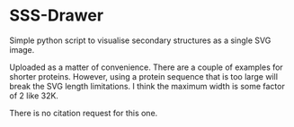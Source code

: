 # SSS-Drawer
Simple python script to visualise secondary structures as a single SVG image.

Uploaded as a matter of convenience. There are a couple of examples for shorter proteins. However, using a protein sequence that is too large will break the SVG length limitations. I think the maximum width is some factor of 2 like 32K.

There is no citation request for this one.
